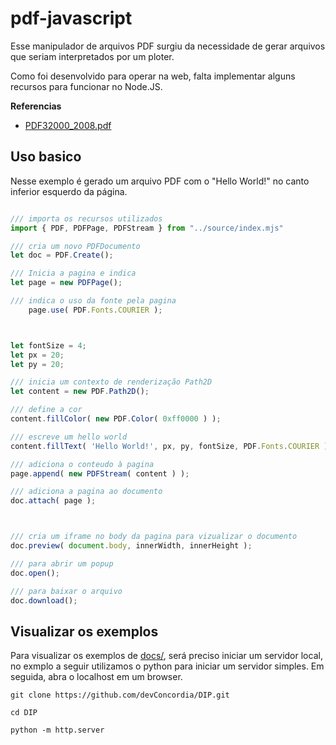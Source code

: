 # pdf-javascript

Esse manipulador de arquivos PDF surgiu da necessidade de gerar arquivos que seriam interpretados por um ploter.

Como foi desenvolvido para operar na web, falta implementar alguns recursos para funcionar no Node.JS.

**Referencias**
- [PDF32000_2008.pdf](https://opensource.adobe.com/dc-acrobat-sdk-docs/pdfstandards/PDF32000_2008.pdf)


## Uso basico

Nesse exemplo é gerado um arquivo PDF com o "Hello World!" no canto inferior esquerdo da página.

```javascript

/// importa os recursos utilizados
import { PDF, PDFPage, PDFStream } from "../source/index.mjs"

/// cria um novo PDFDocumento
let doc = PDF.Create();

/// Inicia a pagina e indica
let page = new PDFPage();

/// indica o uso da fonte pela pagina
    page.use( PDF.Fonts.COURIER );



let fontSize = 4;
let px = 20;
let py = 20;

/// inicia um contexto de renderização Path2D
let content = new PDF.Path2D();

/// define a cor
content.fillColor( new PDF.Color( 0xff0000 ) );

/// escreve um hello world
content.fillText( 'Hello World!', px, py, fontSize, PDF.Fonts.COURIER );

/// adiciona o conteudo à pagina
page.append( new PDFStream( content ) );

/// adiciona a pagina ao documento
doc.attach( page );



/// cria um iframe no body da pagina para vizualizar o documento
doc.preview( document.body, innerWidth, innerHeight );

/// para abrir um popup
doc.open();

/// para baixar o arquivo
doc.download();

```

## Visualizar os exemplos

Para visualizar os exemplos de [docs/](docs/), será preciso iniciar um servidor local, no exmplo a seguir utilizamos o python para iniciar um servidor simples.
Em seguida, abra o localhost em um browser.

```
git clone https://github.com/devConcordia/DIP.git

cd DIP

python -m http.server
```

